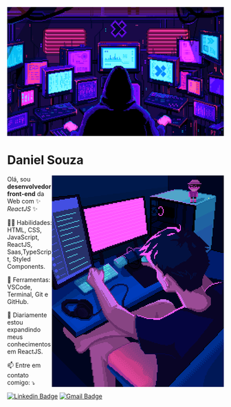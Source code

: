 <img alt="All rights reserved to Pixel Jeff (https://www.behance.net/pixeljeff)" src="https://github.com/DanielSouz4/assets/blob/728ed14deb71f5e7df323b7d30479e3bb53b0fb7/DanielSouz4/master.gif" align="center" width="1500px" height="300px"/>
  

# Daniel Souza

<img src="https://github.com/DanielSouz4/assets/blob/728ed14deb71f5e7df323b7d30479e3bb53b0fb7/DanielSouz4/streamer.gif" min-width="400px" max-width="400px" width="400px" align="right" alt="notebook daniel">

Olá, sou **desenvolvedor front-end** da Web com ✨ _ReactJS_ ✨

👨‍💻 Habilidades: HTML, CSS, JavaScript, ReactJS, Saas,TypeScript, Styled Components.

🚀 Ferramentas: VSCode, Terminal, Git e GitHub.

🌱 Diariamente estou expandindo meus conhecimentos em ReactJS.

📫 Entre em contato comigo: ⤵️

<!--
[![Twitter Badge](https://img.shields.io/badge/-@dieegosf-6633cc?style=flat-square&labelColor=6633cc&logo=twitter&logoColor=white&link=https://twitter.com/dieegosf)](https://twitter.com/dieegosf) 
-->

[![Linkedin Badge](https://img.shields.io/badge/-Daniel%20Souza-6633cc?style=flat-square&logo=Linkedin&logoColor=white&link=https://www.linkedin.com/in/danielsouzadev/)](https://www.linkedin.com/in/danielsouzadev/) 
[![Gmail Badge](https://img.shields.io/badge/-danielsouza51764@gmail.com-6633cc?style=flat-square&logo=Gmail&logoColor=white&link=mailto:danielsouza51764@gmail.com)](mailto:danielsouza51764@gmail.com)

<!-- [![Anurag's GitHub stats](https://github-readme-stats.vercel.app/api?username=DanielSouz4&theme=radical)](https://github.com/anuraghazra/github-readme-stats) -->


<!--
### Hi there 👋


**DanielSouz4/DanielSouz4** is a ✨ _special_ ✨ repository because its `README.md` (this file) appears on your GitHub profile.

Here are some ideas to get you started:

- 🔭 I’m currently working on ...
- 🌱 I’m currently learning ...
- 👯 I’m looking to collaborate on ...
- 🤔 I’m looking for help with ...
- 💬 Ask me about ...
- 📫 How to reach me: ...
- 😄 Pronouns: ...
- ⚡ Fun fact: ...
-->
